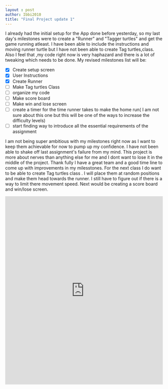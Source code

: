 ```yaml
---
layout : post
author: Ibbi2010
title: "Final Project update 1"
---
```

I already had the initial setup for the App done before yesterday, so my last day's milestones were to create a "Runner" and "Tagger turtles" and get the game running atleast. I have been able to include the instructions and moving runner turtle but I have not been able to create Tag turtles,class. Also I feel that ,my code right now is very haphazard and there is a lot of tweaking which needs to be done.
My revised milestones list will be:

- [x] Create setup screen
- [x] User Instructions
- [x] Create Runner
- [ ] Make Tag turtles Class
- [ ] organize my code
- [ ] Make score board
- [ ] Make win and lose screen
- [ ] create a timer for the time runner takes to make the home run( I am not sure about this one but this will be one of the ways to increase the difficulty levels)
- [ ] start finding way to introduce all the essential requirements of the assignment

I am not being super ambitious with my milestones right now as I want to keep them achievable for now to pump up my confidence. I have not been able to shake off last assignment's failure from my mind. This project is more about nerves than anything else for me and I dont want to lose it in the middle of the project. Thank fully I have a great team and a good time line to come up with improvements in my milesstones.
For the next class I do want to be able to create Tag turtles class . I will place them at random positions and make them head towards the runner. I still have to figure out if there is a way to limit there movement speed. Next would be creating a score board and win/lose screen.

<iframe src="https://trinket.io/embed/python/9e1244d7cd" width="100%" height="600" frameborder="0" marginwidth="0" marginheight="0" allowfullscreen></iframe>
